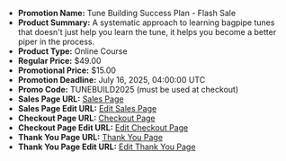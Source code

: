 - **Promotion Name:** Tune Building Success Plan - Flash Sale
- **Product Summary:** A systematic approach to learning bagpipe tunes that doesn't just help you learn the tune, it helps you become a better piper in the process.
- **Product Type:** Online Course
- **Regular Price:** $49.00
- **Promotional Price:** $15.00
- **Promotion Deadline:** July 16, 2025, 04:00:00 UTC
- **Promo Code:** TUNEBUILD2025 (must be used at checkout)
- **Sales Page URL:** [Sales Page](https://www.pipersdojo.university/tune-building-process)
- **Sales Page Edit URL:** [Edit Sales Page](https://app.kajabi.com/admin/landing_pages/2150113531)
- **Checkout Page URL:** [Checkout Page](https://www.pipersdojo.university/offers/5jqkQM3m)
- **Checkout Page Edit URL:** [Edit Checkout Page](https://app.kajabi.com/admin/offers/2149364021/edit)
- **Thank You Page URL:** [Thank You Page](https://www.pipersdojo.university/thank-you-tune-building-course)
- **Thank You Page Edit URL:** [Edit Thank You Page](https://app.kajabi.com/admin/landing_pages/2151241826)